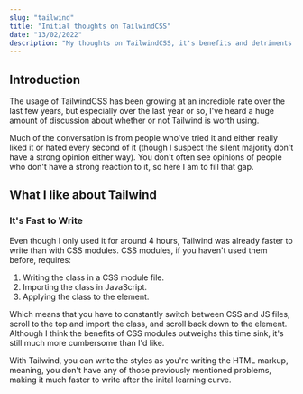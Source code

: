 ```yaml
---
slug: "tailwind"
title: "Initial thoughts on TailwindCSS"
date: "13/02/2022"
description: "My thoughts on TailwindCSS, it's benefits and detriments."
---
```


## Introduction

The usage of TailwindCSS has been growing at an incredible rate over the last few years, but especially over the last year or so, I've heard a huge amount of discussion about whether or not Tailwind is worth using.

Much of the conversation is from people who've tried it and either really liked it or hated every second of it (though I suspect the silent majority don't have a strong opinion either way). You don't often see opinions of people who don't have a strong reaction to it, so here I am to fill that gap.

## What I like about Tailwind

### It's Fast to Write

Even though I only used it for around 4 hours, Tailwind was already faster to write than with CSS modules. CSS modules, if you haven't used them before, requires:

1. Writing the class in a CSS module file.
2. Importing the class in JavaScript.
3. Applying the class to the element.

Which means that you have to constantly switch between CSS and JS files, scroll to the top and import the class, and scroll back down to the element. Although I think the benefits of CSS modules outweighs this time sink, it's still much more cumbersome than I'd like.

With Tailwind, you can write the styles as you're writing the HTML markup, meaning, you don't have any of those previously mentioned problems, making it much faster to write after the inital learning curve.
